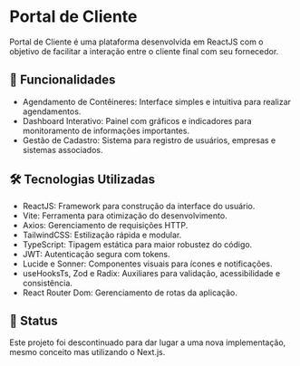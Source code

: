 # Portal de Cliente

Portal de Cliente é uma plataforma desenvolvida em ReactJS com o objetivo de facilitar a interação entre o cliente final com seu fornecedor.

## 🚀 Funcionalidades
* Agendamento de Contêineres: Interface simples e intuitiva para realizar agendamentos.
* Dashboard Interativo: Painel com gráficos e indicadores para monitoramento de informações importantes.
* Gestão de Cadastro: Sistema para registro de usuários, empresas e sistemas associados.

## 🛠️ Tecnologias Utilizadas
* ReactJS: Framework para construção da interface do usuário.
* Vite: Ferramenta para otimização do desenvolvimento.
* Axios: Gerenciamento de requisições HTTP.
* TailwindCSS: Estilização rápida e modular.
* TypeScript: Tipagem estática para maior robustez do código.
* JWT: Autenticação segura com tokens.
* Lucide e Sonner: Componentes visuais para ícones e notificações.
* useHooksTs, Zod e Radix: Auxiliares para validação, acessibilidade e consistência.
* React Router Dom: Gerenciamento de rotas da aplicação.

## 🌟 Status
Este projeto foi descontinuado para dar lugar a uma nova implementação, mesmo conceito mas utilizando o Next.js.
